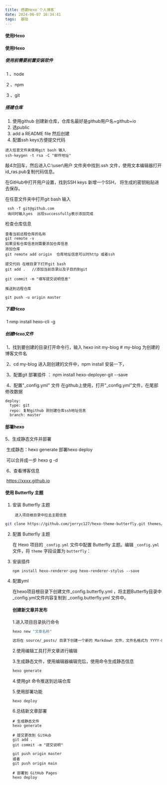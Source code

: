 ```yaml
---
title: 搭建Hexo`个人博客`
date: 2024-06-07 16:34:41
tags:  基础
---
```


#### 使用Hexo

#### 使用Hexo

##### 使用前需要前置安装软件

​	1 、node

​	2 、npm

​	3 、git 

##### 搭建仓库

1. 使用github 创建新仓库，仓库名最好是github用户名+github+io
2. 选public 
3. add a README file   然后创建
4. 配置ssh keys方便提交代码

```
进入任意文件夹使用git bash 输入
ssh-keygen -t rsa -C "邮件地址"
```

敲4次回车，然后进入C:\user\\用户  文件夹中找到.ssh 文件，使用文本编辑器打开id_ras.pub复制代码信息。

在GitHub中打开用户设置，找到SSH keys 新增一个SSH， 将生成的密钥粘贴进去保存。

在任意文件夹中打开git bash  输入 

```
 ssh -T git@github.com  
 询问时输入yes  出现successfully表示添加完成
```

 检查仓库信息

```
查看当前远程仓库的名称
git remote -v
如果没有仓库信息则需要添加仓库信息
添加仓库
git remote add origin  仓库地址信息可以时http 或者ssh

提交代码 在根目录下打开git bash
git add .   //添加当前目录以及子目的到git

git commit -m "填写提交说明信息"

推送到远程仓库

git push -u origin master
```



##### 下载Hexo

​	1 nmp   install  hexo-cli -g

##### 创建Hexo文件

​	1、找到要创建的目录打开命令行，输入 hexo init  my-blog      # my-blog 为创建的博客文件名

​	 2、cd my-blog  进入刚创建的文件中，npm  install 安装一下，

​	 3、配置git 部署插件 ： npm install hexo-deployer-git --save

​	 4、配置"_config.yml" 文件 在github上使用，打开"_config.yml"文件，在尾部修改数据

```
deploy:
  type: git
  repo: 复制github 刚创建仓库ssh地址信息
  branch: master
```

#### 部署hexo

5、生成静态文件并部署

​	 生成静态：hexo  generate   部署hexo deploy 

​	 可以合并成一步 hexo g -d  

​	6、查看博客信息

​		https://xxxx.github.io

#### 使用 Butterfly 主题 

1. 安装 Butterfly 主题 

		进入项目根目录中拉去主题信息

```bash
git clone https://github.com/jerryc127/hexo-theme-butterfly.git themes/butterfly
```

2. 配置 Butterfly 主题 

   在 Hexo 项目的 `_config.yml` 文件中配置 Butterfly 主题。编辑 `_config.yml` 文件，将 `theme` 字段设置为 `butterfly`： 

3. 安装插件

   ```nmp
   npm install hexo-renderer-pug hexo-renderer-stylus --save
   ```

4. 配置yml

   在hexo项目根目录下创建文件_config.butterfly.yml ，将主题Butterfly目录中 _config.yml文件内容复制到 _config.butterfly.yml 文件中。

   #### 创建新文章并发布

   1.进入项目目录执行命令

   ```bash
   hexo new "文章名称"
   
   这将在 source/_posts/ 目录下创建一个新的 Markdown 文件，文件名格式为 YYYY-MM-DD-my-new-post.md，其中 YYYY-MM-DD 是创建日期，my-new-post 是你指定的文章标题。
   ```

   2.使用编辑工具打开文章进行编辑

   3.生成静态文件，使用编辑器编辑完后，使用命令生成静态信息

   ```bash
   hexo generate
   ```

   4.使用git 命令推送到远端仓库

   5.使用部署功能 

   ```bash
   hexo deploy
   ```

   6.总结新文章部署

   ```
   # 生成静态文件
   hexo generate
   
   # 提交更改到 GitHub
   git add .
   git commit -m "提交说明"
   
   git push origin master
   或者
   git push origin main
   
   # 部署到 GitHub Pages
   hexo deploy
   ```

   





